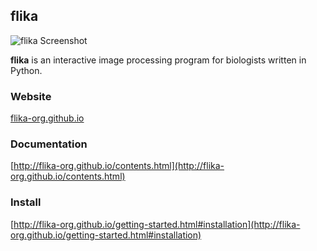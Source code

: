 ## flika ##

![flika Screenshot](flika/docs/_static/img/flika_screencapture.gif)

**flika** is an interactive image processing program for biologists written in Python.


### Website ###
[flika-org.github.io](http://flika-org.github.io/)

### Documentation ###
[http://flika-org.github.io/contents.html](http://flika-org.github.io/contents.html)

### Install ###
[http://flika-org.github.io/getting-started.html#installation](http://flika-org.github.io/getting-started.html#installation)